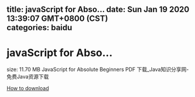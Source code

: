 
title: javaScript for Abso...
date: Sun Jan 19 2020 13:39:07 GMT+0800 (CST)    
categories: baidu
---

# javaScript for Abso...
size: 11.70 MB
 JavaScript for Absolute Beginners PDF 下载_Java知识分享网-免费Java资源下载
 

[How to download](https://bpcam.bemobtrk.com/go/2ceec3aa-1ca2-46d6-b9ff-aaa5c184517c?jno=3261)